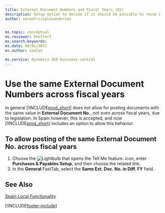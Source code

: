 ```yaml
---
title: External Document Numbers and Fiscal Years (ES)
description: Setup option to decide if it should be possible to reuse External Document Numbers across fiscal years in the Spanish version of Business Central.
author: sorenfriisalexandersen

    
ms.topic: conceptual
ms.reviewer: bholtorf
ms.search.keywords:
ms.date: 04/01/2021
ms.author: soalex

ms.service: dynamics-365-business-central
---
```

# Use the same External Document Numbers across fiscal years

In general [!INCLUDE[prod_short](../../includes/prod_short.md)] does not allow for posting documents with the same value in **External Document No.**, not even across fiscal years, due to legislation. In Spain however, this is accepted, and now [!INCLUDE[prod_short](../../includes/prod_short.md)] includes an option to allow this behavior.  

## To allow posting of the same **External Document No.** across fiscal years

1. Choose the ![Lightbulb that opens the Tell Me feature.](../../media/ui-search/search_small.png "Tell me what you want to do") icon, enter **Purchases & Payables Setup**, and then choose the related link.  
2. In the **General** FastTab, select the **Same Ext. Doc. No. in Diff. FY** field.

## See Also

[Spain Local Functionality](spain-local-functionality.md)


[!INCLUDE[footer-include](../../includes/footer-banner.md)]